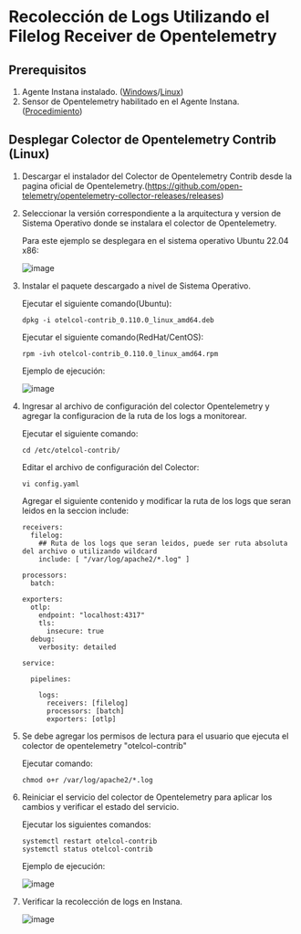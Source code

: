 # Recolección de Logs Utilizando el Filelog Receiver de Opentelemetry

## Prerequisitos

1. Agente Instana instalado. ([Windows](https://github.com/juan-conde-21/Instalacion-Agente-Instana/blob/main/Plataformas/Windows.md)/[Linux](https://github.com/juan-conde-21/Instalacion-Agente-Instana/blob/main/Plataformas/Linux.md))
2. Sensor de Opentelemetry habilitado en el Agente Instana. ([Procedimiento](https://github.com/juan-conde-21/Instalacion-Agente-Instana/blob/main/Sensores/Opentelemetry.md))

## Desplegar Colector de Opentelemetry Contrib (Linux)

1. Descargar el instalador del Colector de Opentelemetry Contrib desde la pagina oficial de Opentelemetry.(https://github.com/open-telemetry/opentelemetry-collector-releases/releases)

2. Seleccionar la versión correspondiente a la arquitectura y version de Sistema Operativo donde se instalara el colector de Opentelemetry.

    Para este ejemplo se desplegara en el sistema operativo Ubuntu 22.04 x86:

    ![image](https://github.com/user-attachments/assets/39a50bba-a12d-4dcd-af2d-3e89ce5ca24e)

3. Instalar el paquete descargado a nivel de Sistema Operativo.

    Ejecutar el siguiente comando(Ubuntu):

       dpkg -i otelcol-contrib_0.110.0_linux_amd64.deb

    Ejecutar el siguiente comando(RedHat/CentOS):

       rpm -ivh otelcol-contrib_0.110.0_linux_amd64.rpm

    Ejemplo de ejecución:

    ![image](https://github.com/user-attachments/assets/0d3219d8-daae-452c-a8e1-f32d1cf75752)


4. Ingresar al archivo de configuración del colector Opentelemetry y agregar la configuracion de la ruta de los logs a monitorear.

   Ejecutar el siguiente comando:

       cd /etc/otelcol-contrib/

   Editar el archivo de configuración del Colector:

       vi config.yaml

   Agregar el siguiente contenido y modificar la ruta de los logs que seran leidos en la seccion include:

       receivers:
         filelog:
           ## Ruta de los logs que seran leidos, puede ser ruta absoluta del archivo o utilizando wildcard
           include: [ "/var/log/apache2/*.log" ]
       
       processors:
         batch:
       
       exporters:
         otlp:
           endpoint: "localhost:4317"
           tls:
             insecure: true
         debug:
           verbosity: detailed
       
       service:
       
         pipelines:
       
           logs:
             receivers: [filelog]
             processors: [batch]
             exporters: [otlp]

5. Se debe agregar los permisos de lectura para el usuario que ejecuta el colector de opentelemetry "otelcol-contrib"

   Ejecutar comando:

       chmod o+r /var/log/apache2/*.log 

6. Reiniciar el servicio del colector de Opentelemetry para aplicar los cambios y verificar el estado del servicio.

   Ejecutar los siguientes comandos:

       systemctl restart otelcol-contrib
       systemctl status otelcol-contrib

   Ejemplo de ejecución:

    ![image](https://github.com/user-attachments/assets/3d2fb886-6041-4fb7-ae13-953f16a1e749)

   
7. Verificar la recolección de logs en Instana.

   ![image](https://github.com/user-attachments/assets/a005865b-a6fa-473e-858e-491a07900c8f)




